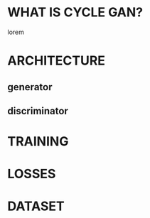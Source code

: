 <h1> <b>WHAT IS CYCLE GAN?</b> </h1>
<p>lorem</p>

<h1>ARCHITECTURE</h1>
<h2>generator</h2>
<p> </p>
<h2>discriminator</h2>
<p></p>

<h1>TRAINING</h1>
<p></p>

<h1>LOSSES</h1>
<p></p>

<h1>DATASET</h1>

